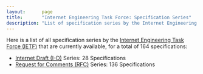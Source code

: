 ```yaml
---
layout:      page
title:       "Internet Engineering Task Force: Specification Series"
description: "List of specification series by the Internet Engineering Task Force (IETF/)"
---
```


Here is a list of all specification series by the [Internet Engineering Task Force (IETF)](http://www.ietf.org/) that are currently available, for a total of 164 specifications:

  * [Internet Draft (I-D)](I-D/) Series: 28 Specifications
  * [Request for Comments (RFC)](RFC/) Series: 136 Specifications

